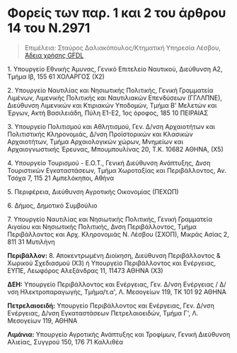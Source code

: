 # Φορείς των παρ. 1 και 2 του άρθρου 14 του Ν.2971 

>Επιμέλεια: Σταύρος Δαλιακόπουλος/Κτηματική Υπηρεσία Λέσβου, [Άδεια χρήσης GFDL](http://www.gnu.org/licenses/fdl.html)

1\. Υπουργείο Εθνικής Άμυνας, Γενικό Επιτελείο Ναυτικού, Διεύθυνση Α2, Τμήμα Ιβ, 155 61 ΧΟΛΑΡΓΟΣ (Χ2)

2\. Υπουργείο Ναυτιλίας και Νησιωτικής Πολιτικής, Γενική Γραμματεία Λιμένων, Λιμενικής Πολιτικής και Ναυτιλιακών Επενδύσεων (ΓΓΛΛΠΝΕ), Διεύθυνση Λιμενικών και Κτιριακών Υποδομών, Τμήμα Β' Μελετών και Έργων, Ακτή Βασιλειάδη, Πύλη Ε1-Ε2, 1ος όροφος, 185 10 ΠΕΙΡΑΙΑΣ

3\. Υπουργείο Πολιτισμού και Αθλητισμού, Γεν. Δ/νση Αρχαιοτήτων και Πολιτιστικής Κληρονομιάς, Δ/νση Προϊστορικών και Κλασικών Αρχαιοτήτων, Τμήμα Αρχαιολογικών χώρων, Μνημείων και Αρχαιογνωστικής Έρευνας, Μπουμπουλίνας 20, T.K. 10682 ΑΘΗΝΑ, (Χ5)

4\. Υπουργείο Τουρισμού - Ε.Ο.Τ., Γενική Διεύθυνση Ανάπτυξης, Δνση Τουριστικών Εγκαταστάσεων, Τμήμα Χωροταξίας και Περιβάλλοντος, Αν. Τσόχα 7, 115 21 Αμπελόκηποι, Αθήνα

5\. Περιφέρεια, Διεύθυνση Αγροτικής Οικονομίας (ΠΕΧΩΠ)

6\. Δήμος, Δημοτικό Συμβούλιο

7\. Υπουργείο Ναυτιλίας και Νησιωτικής Πολιτικής, Γενική Γραμματεία Αιγαίου και Νησιωτικής Πολιτικής, Δνση Περιβάλλοντος, Τμήμα Περιβάλλοντος και Αρχ. Κληρονομιάς Ν. Λέσβου (ΣΧΟΠ), Μικράς Ασίας 2, 811 31 Μυτιλήνη

**Περιβάλλον:**
8\. Αποκεντρωμένη Διοίκηση, Διεύθυνση Περιβάλλοντος & Χωρικού Σχεδιασμού (Χ3)
ή
Υπουργείο Περιβάλλοντος και Ενέργειας, ΕΥΠΕ, Λεωφόρος Αλεξάνδρας 11, 11473 ΑΘΗΝΑ (Χ3)

**ΔΕΗ:**
Υπουργείο Περιβάλλοντος και Ενέργειας, Γεν. Δ/νση Ενέργειας / Δ/νση Ηλεκτροπαραγωγής, Τμήμα/τ.α', Λ. Μεσογείων 119, ΤΚ 101 92 ΑΘΗΝΑ

**Πετρελαιοειδή:**
Υπουργείο Περιβάλλοντος και Ενέργειας, Γεν. Δ/νση Ενέργειας, Δ/νση Εγκαταστάσεων Πετρελαιοειδών, Τμήμα Γ', Λ. Μεσογείων 119, ΑΘΗΝΑ

**Λιμάνια:**
Υπουργείο Αγροτικής Ανάπτυξης και Τροφίμων, Γενική Διεύθυνση Αλιείας, Συγγρού 150, 176 71 Καλλιθέα
